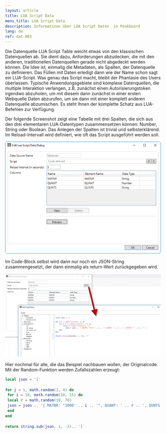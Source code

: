 ```yaml
---
layout: article
title: LUA Script Data
menu_title: LUA Script Data
description: Informatinon über LUA Script Daten  in Peakboard
lang: de
ref: dat-003
---
```

Die Datenquelle LUA Script Table weicht etwas von den klassischen Datenquellen ab. Sie dient dazu, Anforderungen abzudecken, die mit den anderen, traditionellen Datenquellen gerade nicht abgedeckt werden können. Die Idee ist, einmalig die Metadaten, als Spalten, der Datenquelle zu definieren. Das Füllen mit Daten erledigt dann wie der Name schon sagt ein LUA-Script. Was genau das Script macht, bleibt der Phantasie des Users überlassen. Typische Anwendungsgebiete sind komplexe Datenquellen, die multiple Interaktion verlangen, z.B. zunächst einen Autorisierungstoken irgendwo abzuholen, um mit diesem dann zunächst in einer ersten Webquelle Daten abzurufen, um sie dann mit einer komplett anderen Datenquelle abzumischen. Es steht Ihnen der komplette Schatz aus LUA-Befehlen zur Verfügung.

Der folgende Screenshot zeigt eine Tabelle mit drei Spalten, die sich aus den drei elementaren LUA-Datentypen zusammensetzen können: Number, String oder Boolean. Das Anlegen der Spalten ist trivial und selbsterklärend. Im Reload-Intervall wird definiert, wie oft das Script ausgeführt werden soll.

 ![image_1](/assets/images/Data_Sources/datasources-lua-script/DatenquelleLUA01.png)

Im Code-Block selbst wird dann nur noch ein JSON-String zusammengesetzt, der dann einmalig als return-Wert zurückgegeben wird.

 ![image_1](/assets/images/Data_Sources/datasources-lua-script/DatenquelleLUA02.png)

Hier nochmal für alle, die das Beispiel nachbauen wollen, der Originalcode. Mit der Random-Funktion werden Zufallszahlen erzeugt:

```lua
local json = '['

for j = 1, math.random(2, 4) do
 for i = 10, math.random(10, 15) do
 local r = math.random(10, 70)
 json = json .. '{ MATNR: "1000' .. i .. '", QUANT: ' .. r .. ', QUNTS: "' .. r.. '" }, '
 end
end

return string.sub(json, 1, -3).. ']
```
